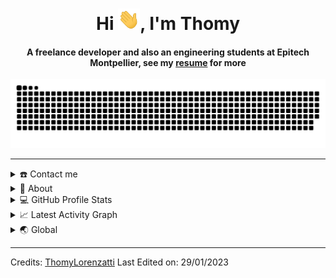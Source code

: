 <html>
<body>
  
<div align="center">
<h1 align="center">Hi <img width="35" src="https://github.com/ThomyLorenzatti/ThomyLorenzatti/blob/main/resources/img/waving.gif">, I'm Thomy</h1>
<h4 align="center">A freelance developer and also an engineering students at Epitech Montpellier, see my <a href="https://github.com/ThomyLorenzatti/ThomyLorenzatti/blob/main/assets/CVThomyLorenzatti.pdf" target="_blank">resume</a> for more</h4>
</div>

<div align="center">
  <a href="https://ThomyLorenzatti.github.io/ThomyLorenzatti/">
  <img  src="https://github.com/ThomyLorenzatti/ThomyLorenzatti/blob/main/resources/img/grid-snake.svg"
       alt="snake" /></a>
</div>

-----
<details>
  <summary>☎️ Contact me</summary>
<div>
  <samp>
    <h2 align="center">you can contact me here:</h2>
    <p align="center">
      <br/>
      <a href="https://www.linkedin.com/in/thomy-lorenzatti-6b60621bb/" target="blank"><img align="center"
         src="https://img.shields.io/badge/linkedin-%231DA1F2.svg?style=for-the-badge&logo=linkedin&logoColor=white"
         alt="thomy" height="30"/></a>
      <a href="mailto:thomy.lorenzatti@epitech.eu" target="blank"><img align="center"
         src="https://img.shields.io/badge/gmail-EA4335.svg?style=for-the-badge&logo=gmail&logoColor=white"
         alt="thomy" height="30"/></a>
    </p>
  </samp>
</div>
</details>

<details>
  <summary>🧮 About</summary>
<div>
<samp>
<h2 align="center">About this Account</h2>
 <p align="center">
  <a href="github.com/ThomyLorenzatti" target="blank"><img align="center" 
     src="https://komarev.com/ghpvc/?username=ThomyLorenzatti&style=for-the-badge&label=PROFILE+VIEWS" height="25"
     alt="views count" /></a>
  </p>
 </samp>
</div>
</details>
  
<details> 
  <summary>💻 GitHub Profile Stats</summary>
  <div>
  <samp>
    <h2 align="center"> Github stats </h2>
      <br/>
    <details open>
  <summary><h3>Languages</h3></summary>
            <p align="center">
        <a href="https://github.com/ThomyLorenzatti/">
          <img src="https://github-readme-stats.vercel.app/api/top-langs/?username=ThomyLorenzatti&langs_count=6&theme=transparent&layout=compact&hide_border=true"
          alt="ThomyLorenzatti :: overall Top Langs " /></a>
      </p>
        <p align="center">
          <a href="https://github.com/ThomyLorenzatti/">
          <img width="45%" src="https://github-profile-summary-cards.vercel.app/api/cards/repos-per-language?username=ThomyLorenzatti&theme=transparent&layout=compact&hide_border=true"
          alt="ThomyLorenzatti :: Top Langs by repo" />
          <img width="45%" src="https://github-profile-summary-cards.vercel.app/api/cards/most-commit-language?username=ThomyLorenzatti&theme=transparent&layout=compact&hide_border=true"
          alt="ThomyLorenzatti :: Top Langs by commit" />
          </a>
        </p>
</details>
    <details open>
  <summary><h3>Stasistic</h3></summary>
        <p align="center">
          <a href="https://github.com/ThomyLorenzatti/">
          <img width="49.5%" src="https://github-readme-stats.vercel.app/api?username=ThomyLorenzatti&show_icons=true&theme=transparent&hide_border=true" />
          <img width="49.5%" src="https://github-readme-streak-stats.herokuapp.com/?user=ThomyLorenzatti&theme=transparent&hide_border=true" />
          </a>
       </p>
     <br>
     </samp>
  </div>    
</details>

<details>
  <summary>📈 Latest Activity Graph</summary>
  <samp>
  <br/>
  <h2 align="center"> Latest contribution </h2>
<a href="https://github.com/ashutosh00710/github-readme-activity-graph">
  <img alt="Thomy's Activity Graph" src="https://github-readme-activity-graph.cyclic.app/graph?username=ThomyLorenzatti&theme=github-compact&hide_border=true" /></a>
<br/>
  </samp>
  </details>
  
<details>
  <summary>🌏 Global</summary>
  <br/>
  <details open>
  <summary>👷‍♂️ Create your own custom badge</summary>
  <div>
  <samp>
    <h2 align="center">You can try using these website for creating your own custom badge</h2>
    <p align="center">
      <a href="https://forthebadge.com/generator/" target="blank">
        <img src="https://forthebadge.com/images/mark.svg" img align="center" height="50"
        alt="for the badge"/></a>        
      <a href="https://badgen.net/" target="blank">
        <img src="https://badgen.net/static/favicon.png" img align="center" height="50"
        alt="badgen"/></a>
      <a href="https://shields.io/" target="blank">
        <img src="https://raw.githubusercontent.com/badges/shields/master/readme-logo.svg" img align="center" height="50"
        alt="shields.io"/></a>
    </p>
    </samp>
  </div>
</details> 
</details>  

</body>
</html>

-----
Credits: [ThomyLorenzatti](https://github.com/ThomyLorenzatti)
Last Edited on: 29/01/2023
